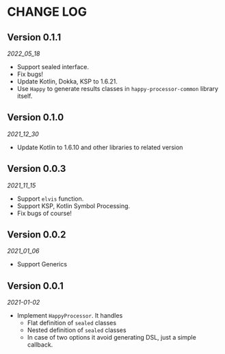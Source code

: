 CHANGE LOG
===

## Version 0.1.1

   _2022_05_18_

   * Support sealed interface.
   * Fix bugs!
   * Update Kotlin, Dokka, KSP to 1.6.21.
   * Use `Happy` to generate results classes in `happy-processor-common` library itself.

## Version 0.1.0

  _2021_12_30_

  * Update Kotlin to 1.6.10 and other libraries to related version

## Version 0.0.3

  _2021_11_15_

  * Support `elvis` function.
  * Support KSP, Kotlin Symbol Processing.
  * Fix bugs of course!

## Version 0.0.2

  _2021_01_06_

  * Support Generics

## Version 0.0.1

  _2021-01-02_

  * Implement `HappyProcessor`. It handles
     - Flat definition of `sealed` classes
     - Nested definition of `sealed` classes
     - In case of two options it avoid generating DSL, just a simple callback.
